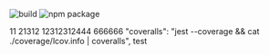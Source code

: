 <!-- @format -->

![build](https://img.shields.io/badge/build-passing-success.svg)
![npm package](https://img.shields.io/badge/npm%20package-1.1.3-success.svg)

11
21312
12312312444
666666
"coveralls": "jest --coverage && cat ./coverage/lcov.info | coveralls",
test
